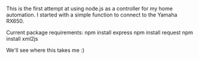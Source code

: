 This is the first attempt at using node.js as a controller for my home automation.
I started with a simple function to connect to the Yamaha RX650.

Current package requirements:
    npm install express
    npm install request
    npm install xml2js

We'll see where this takes me :)